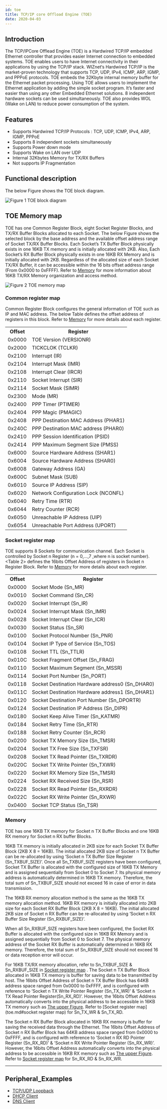 ```yaml
---
id: toe
title: TCP/IP core Offload Engine (TOE)
date: 2020-04-03
---
```


## Introduction

The TCP/IPCore Offlead Engine (TOE) is a Hardwired TCP/IP embedded Ethernet controller that provides easier Internet connection to embedded systems. TOE enables users to have Internet connectivity in their applications by using the TCP/IP stack. 
WIZnet‘s Hardwired TCP/IP is the market-proven technology that supports TCP, UDP, IPv4, ICMP, ARP, IGMP, and PPPoE protocols. TOE embeds the 32Kbyte internal memory buffer for the Ethernet packet processing. Using TOE allows users to implement the Ethernet application by adding the simple socket program. It’s faster and easier than using any other Embedded Ethernet solutions. 8 independent hardware sockets can be used simultaneously.
TOE also provides WOL (Wake on LAN) to reduce power consumption of the system.

## Features 

*	Supports Hardwired TCP/IP Protocols : TCP, UDP, ICMP, IPv4, ARP, IGMP, PPPoE
*	Supports 8 independent sockets simultaneously
*	Supports Power down mode
*	Supports Wake on LAN over UDP
*	Internal 32Kbytes Memory for TX/RX Buffers
*	Not supports IP Fragmentation

## Functional description

The below Figure shows the TOE block diagram.

![](/img/products/w7500p/peripheral/wztoe_diagram.gif "Figure 1 TOE block diagram")

## TOE Memory map

TOE has one Common Register Block, eight Socket Register Blocks, and TX/RX Buffer Blocks allocated to each Socket. The below Figure shows the selected block by the base address and the available offset address range of Socket TX/RX Buffer Blocks. Each Socket’s TX Buffer Block physically exists in one 16KB TX memory and is initially allocated with 2KB. Also, Each Socket’s RX Buffer Block physically exists in one 16KB RX Memory and is initially allocated with 2KB.
Regardless of the allocated size of each Socket TX/RX Buffer, it can be accessible within the 16 bits offset address range (From 0x0000 to 0xFFFF).
Refer to [Memory](toe.md#memory) for more information about 16KB TX/RX Memory organization and access method.

![](/img/products/w7500p/peripheral/wztoe_memory_map.jpg "Figure 2 TOE memory map ")

### Common register map

Common Register Block configures the general information of TOE such as IP and MAC address. The below Table defines the offset address of registers in this block. Refer to [Memory](toe.md#memory) for more details about each register.


<table class="tg">
  <tr>
    <th class="tg-s6z2">Offset<br />  </th>
    <th class="tg-s6z2">Register<br />  </th>
  </tr>
  <tr>
    <td class="tg-s6z2">0x0000<br />  </td>
    <td class="tg-s6z2">TOE Version (VERSIONR)<br />  </td>
  </tr>
  <tr>
    <td class="tg-s6z2">0x2000<br /></td>
    <td class="tg-s6z2">TICKCLOK (TCLKR)<br />  </td>
  </tr>
  <tr>
    <td class="tg-s6z2">0x2100<br />  </td>
    <td class="tg-s6z2">Interrupt (IR)<br />  </td>
  </tr>
  <tr>
    <td class="tg-s6z2">0x2104<br />  </td>
    <td class="tg-s6z2">Interrupt Mask (IMR)<br />  </td>
  </tr>
  <tr>
    <td class="tg-s6z2">0x2108<br />  </td>
    <td class="tg-s6z2">Interrupt Clear (IRCR)<br />  </td>
  </tr>
  <tr>
    <td class="tg-s6z2">0x2110<br />  </td>
    <td class="tg-s6z2">Socket Interrupt (SIR)<br />  </td>
  </tr>
  <tr>
    <td class="tg-s6z2">0x2114<br />  </td>
    <td class="tg-s6z2">Socket Mask (SIMR)<br />  </td>
  </tr>
  <tr>
    <td class="tg-s6z2">0x2300<br />  </td>
    <td class="tg-s6z2">Mode (MR)<br />  </td>
  </tr>
  <tr>
    <td class="tg-s6z2">0x2400<br />  </td>
    <td class="tg-s6z2">PPP Timer (PTIMER)<br />  </td>
  </tr>
  <tr>
    <td class="tg-s6z2">0x2404<br />  </td>
    <td class="tg-s6z2">PPP Magic (PMAGIC)<br />  </td>
  </tr>
  <tr>
    <td class="tg-s6z2">0x2408<br />  </td>
    <td class="tg-s6z2">PPP Destination MAC Address (PHAR1)<br />  </td>
  </tr>
  <tr>
    <td class="tg-s6z2">0x240C<br />  </td>
    <td class="tg-s6z2">PPP Destination MAC address (PHAR0)<br />  </td>
  </tr>
  <tr>
    <td class="tg-s6z2">0x2410<br />  </td>
    <td class="tg-s6z2">PPP Session Identification (PSID)<br />  </td>
  </tr>
  <tr>
    <td class="tg-s6z2">0x2414<br />  </td>
    <td class="tg-s6z2">PPP Maximum Segment Size (PMSS)<br />  </td>
  </tr>
  <tr>
    <td class="tg-s6z2">0x6000<br />  </td>
    <td class="tg-s6z2">Source Hardware Address (SHAR1)<br />  </td>
  </tr>
  <tr>
    <td class="tg-s6z2">0x6004<br />  </td>
    <td class="tg-s6z2">Source Hardware Address (SHAR0)<br />  </td>
  </tr>
  <tr>
    <td class="tg-s6z2">0x6008<br />  </td>
    <td class="tg-s6z2">Gateway Address (GA)<br />  </td>
  </tr>
  <tr>
    <td class="tg-s6z2">0x600C<br />  </td>
    <td class="tg-s6z2">Subnet Mask (SUB)<br />  </td>
  </tr>
  <tr>
    <td class="tg-s6z2">0x6010<br />  </td>
    <td class="tg-s6z2">Source IP Address (SIP)</td>
  </tr>
  <tr>
    <td class="tg-s6z2">0x6020<br />  </td>
    <td class="tg-s6z2">Network Configuration Lock (NCONFL)<br />  </td>
  </tr>
  <tr>
    <td class="tg-s6z2">0x6040<br />  </td>
    <td class="tg-s6z2">Retry Time (RTR)<br />  </td>
  </tr>
  <tr>
    <td class="tg-s6z2">0x6044<br />  </td>
    <td class="tg-s6z2">Retry Counter (RCR)<br />  </td>
  </tr>
  <tr>
    <td class="tg-s6z2">0x6050<br />  </td>
    <td class="tg-s6z2">Unreachable IP Address (UIP)<br />  </td>
  </tr>
  <tr>
    <td class="tg-031e">0x6054<br />  </td>
    <td class="tg-031e">Unreachable Port Address (UPORT)</td>
  </tr>
</table>

### Socket register map

TOE supports 8 Sockets for communication channel. Each Socket is controlled by Socket n Register (n = 0,…,7  ,where n is socket number). <Table 2> defines the 16bits Offset Address of registers in Socket n Register Block.
Refer to [Memory](toe.md#memory) for more details about each register.


<table class="tg">
  <tr>
    <th class="tg-s6z2">Offset<br />  </th>
    <th class="tg-s6z2">Register<br />  </th>
  </tr>
  <tr>
    <td class="tg-s6z2">0x0000<br />  </td>
    <td class="tg-s6z2">Socket Mode (Sn_MR)<br />  </td>
  </tr>
  <tr>
    <td class="tg-s6z2">0x0010<br />  </td>
    <td class="tg-s6z2">Socket Command (Sn_CR)<br />  </td>
  </tr>
  <tr>
    <td class="tg-s6z2">0x0020<br />  </td>
    <td class="tg-s6z2">Socket Interrupt (Sn_IR)<br />  </td>
  </tr>
  <tr>
    <td class="tg-s6z2">0x0024<br />  </td>
    <td class="tg-s6z2">Socket Interrupt Mask (Sn_IMR)<br />  </td>
  </tr>
  <tr>
    <td class="tg-s6z2">0x0028<br />  </td>
    <td class="tg-s6z2">Socket Interrupt Clear (Sn_ICR)<br />  </td>
  </tr>
  <tr>
    <td class="tg-s6z2">0x0030<br />  </td>
    <td class="tg-s6z2">Socket Status (Sn_SR)<br />  </td>
  </tr>
  <tr>
    <td class="tg-s6z2">0x0100<br />  </td>
    <td class="tg-s6z2">Socket Protocol Number (Sn_PNR)<br />  </td>
  </tr>
  <tr>
    <td class="tg-s6z2">0x0104<br />  </td>
    <td class="tg-s6z2">Socket IP Type of Service (Sn_TOS)<br />  </td>
  </tr>
  <tr>
    <td class="tg-s6z2">0x0108<br />  </td>
    <td class="tg-s6z2">Socket TTL (Sn_TTLR)<br />  </td>
  </tr>
  <tr>
    <td class="tg-s6z2">0x010C<br />  </td>
    <td class="tg-s6z2">Socket Fragment Offset (Sn_FRAG)<br />  </td>
  </tr>
  <tr>
    <td class="tg-s6z2">0x0110<br />  </td>
    <td class="tg-s6z2">Socket Maximum Segment (Sn_MSSR)<br />  </td>
  </tr>
  <tr>
    <td class="tg-s6z2">0x0114<br />  </td>
    <td class="tg-s6z2">Socket Port Number (Sn_PORT)<br />  </td>
  </tr>
  <tr>
    <td class="tg-s6z2">0x0118<br />  </td>
    <td class="tg-s6z2">Socket Destination Hardware address0 (Sn_DHAR0)<br />  </td>
  </tr>
  <tr>
    <td class="tg-s6z2">0x011C<br />  </td>
    <td class="tg-s6z2">Socket Destination Hardware address1 (Sn_DHAR1)<br />  </td>
  </tr>
  <tr>
    <td class="tg-s6z2">0x0120<br />  </td>
    <td class="tg-s6z2">Socket Destination Port Number (Sn_DPORTR)<br />  </td>
  </tr>
  <tr>
    <td class="tg-s6z2">0x0124<br />  </td>
    <td class="tg-s6z2">Socket Destination IP Address (Sn_DIPR)<br />  </td>
  </tr>
  <tr>
    <td class="tg-s6z2">0x0180<br />  </td>
    <td class="tg-s6z2">Socket Keep Alive Timer (Sn_KATMR)<br />  </td>
  </tr>
  <tr>
    <td class="tg-s6z2">0x0184<br />  </td>
    <td class="tg-s6z2">Socket Retry Time (Sn_RTR)<br />  </td>
  </tr>
  <tr>
    <td class="tg-s6z2">0x0188<br />  </td>
    <td class="tg-s6z2">Socket Retry Counter (Sn_RCR)<br />  </td>
  </tr>
  <tr>
    <td class="tg-s6z2">0x0200<br />  </td>
    <td class="tg-s6z2">Socket TX Memory Size (Sn_TMSR)<br />  </td>
  </tr>
  <tr>
    <td class="tg-s6z2">0x0204<br />  </td>
    <td class="tg-s6z2">Socket TX Free Size (Sn_TXFSR)<br />  </td>
  </tr>
  <tr>
    <td class="tg-s6z2">0x0208<br />  </td>
    <td class="tg-s6z2">Socket TX Read Pointer (Sn_TXRDR)<br />  </td>
  </tr>
  <tr>
    <td class="tg-s6z2">0x020C<br />  </td>
    <td class="tg-s6z2">Socket TX Write Pointer (Sn_TXWR)<br />  </td>
  </tr>
  <tr>
    <td class="tg-s6z2">0x0220<br />  </td>
    <td class="tg-s6z2">Socket RX Memory Size (Sn_TMSR)<br />  </td>
  </tr>
  <tr>
    <td class="tg-s6z2">0x0224<br />  </td>
    <td class="tg-s6z2">Socket RX Received Size (Sn_RSR)<br />  </td>
  </tr>
  <tr>
    <td class="tg-s6z2">0x0228<br />  </td>
    <td class="tg-s6z2">Socket RX Read Pointer (Sn_RXRDR)<br />  </td>
  </tr>
  <tr>
    <td class="tg-s6z2">0x022C<br />  </td>
    <td class="tg-s6z2">Socket RX Write Pointer (Sn_RXWR)<br />  </td>
  </tr>
  <tr>
    <td class="tg-s6z2">0x0400<br />  </td>
    <td class="tg-s6z2">Socket TCP Status (Sn_TSR)<br />  </td>
  </tr>
</table>

### Memory

TOE has one 16KB TX memory for Socket n TX Buffer Blocks and one 16KB RX memory for Socket n RX buffer Blocks.

16KB TX memory is initially allocated in 2KB size for each Socket TX Buffer Block (2KB X 8 = 16KB). The initial allocated 2KB size of Socket n TX Buffer can be re-allocated by using ‘Socket n TX Buffer Size Register (Sn_TXBUF_SIZE)’.
Once all Sn_TXBUF_SIZE registers have been configured, Socket TX Buffer is allocated with the configured size of 16KB TX Memory and is assigned sequentially from Socket 0 to Socket 7. Its physical memory address is automatically determined in 16KB TX memory. Therefore, the total sum of Sn_TXBUF_SIZE should not exceed 16 in case of error in data transmission.

The 16KB RX memory allocation method is the same as the 16KB TX memory allocation method. 16KB RX memory is initially allocated into 2KB size for each Socket RX Buffer Block (2KB X 8 = 16KB). The initial allocated 2KB size of Socket n RX Buffer can be re-allocated by using ‘Socket n RX Buffer Size Register (Sn_RXBUF_SIZE)’.
	
When all Sn_RXBUF_SIZE registers have been configured, the Socket RX Buffer is allocated with the configured size in 16KB RX Memory and is assigned sequentially from Socket 0 to Socket 7. The physical memory address of the Socket RX Buffer is automatically determined in 16KB RX memory. Therefore, the total sum of Sn_RXBUF_SIZE should not exceed 16 or data reception error will occur. 

For 16KB TX/RX memory allocation, refer to Sn_TXBUF_SIZE & Sn_RXBUF_SIZE in [Socket register map](toe.md#socket_register_map) . The Socket n TX Buffer Block allocated in 16KB TX memory is buffer for saving data to be transmitted by host. The 16bits Offset Address of Socket n TX Buffer Block has 64KB address space ranged from 0x0000 to 0xFFFF, and is configured with reference to ‘Socket n TX Write Pointer Register (Sn_TX_WR)’ & ‘Socket n TX Read Pointer Register(Sn_RX_RD)’. However, the 16bits Offset Address automatically converts into the physical address to be accessible in 16KB TX memory such as [The upper Figure](/img/products/w7500p/peripheral/wztoe_memory_map.jpg). Refer to [Socket register map](toe.md#socket register map) for Sn_TX_WR & Sn_TX_RD.

The Socket n RX Buffer Block allocated in 16KB RX memory is buffer for saving the received data through the Ethernet. The 16bits Offset Address of Socket n RX Buffer Block has 64KB address space ranged from 0x0000 to 0xFFFF, and is configured with reference to ‘Socket n RX RD Pointer Register (Sn_RX_RD)’ & ‘Socket n RX Write Pointer Register (Sn_RX_WR)’. However, the 16bits Offset Address automatically converts into the physical address to be accessible in 16KB RX memory such as [The upper Figure](/img/products/w7500p/peripheral/wztoe_memory_map.jpg). Refer to [Socket register map](toe.md#socket_register_map) for Sn_RX_RD & Sn_RX_WR.

------------------------------

## Peripheral_Examples
- [TCP/UDP Loopback](loopback.md)
- [DHCP Client](dhcpclient.md)
- [DNS Client](dnsclient.md)
